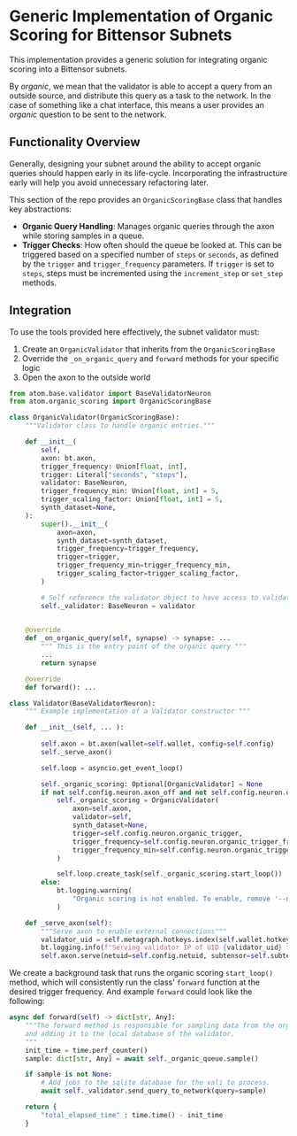 # Generic Implementation of Organic Scoring for Bittensor Subnets

This implementation provides a generic solution for integrating organic scoring into a Bittensor subnets. 

By *organic*, we mean that the validator is able to accept a query from an outside source, and distribute this query as a task to the network. In the case of something like a chat interface, this means a user provides an *organic* question to be sent to the network. 

## Functionality Overview
Generally, designing your subnet around the ability to accept organic queries should happen early in its life-cycle. Incorporating the infrastructure early will help you avoid unnecessary refactoring later. 

This section of the repo provides an `OrganicScoringBase` class that handles key abstractions:

- **Organic Query Handling**: Manages organic queries through the axon while storing samples in a queue.
- **Trigger Checks**: How often should the queue be looked at. This can be triggered based on a specified number of `steps` or `seconds`,
as defined by the `trigger` and `trigger_frequency` parameters. If `trigger` is set to `steps`,
steps must be incremented using the `increment_step` or `set_step` methods.

## Integration
To use the tools provided here effectively, the subnet validator must: 
1. Create an `OrganicValidator` that inherits from the `OrganicScoringBase`
2. Override the `_on_organic_query` and `forward` methods for your specific logic 
3. Open the axon to the outside world 

```python 
from atom.base.validator import BaseValidatorNeuron
from atom.organic_scoring import OrganicScoringBase

class OrganicValidator(OrganicScoringBase):
    """Validator class to handle organic entries."""

    def __init__(
        self,
        axon: bt.axon,
        trigger_frequency: Union[float, int],
        trigger: Literal["seconds", "steps"],
        validator: BaseNeuron,
        trigger_frequency_min: Union[float, int] = 5,
        trigger_scaling_factor: Union[float, int] = 5,
        synth_dataset=None,
    ):
        super().__init__(
            axon=axon,
            synth_dataset=synth_dataset,
            trigger_frequency=trigger_frequency,
            trigger=trigger,
            trigger_frequency_min=trigger_frequency_min,
            trigger_scaling_factor=trigger_scaling_factor,
        )

        # Self reference the validator object to have access to validator methods.
        self._validator: BaseNeuron = validator

        
    @override
    def _on_organic_query(self, synapse) -> synapse: ...
        """ This is the entry point of the organic query """ 
        ... 
        return synapse 

    @override
    def forward(): ... 

class Validator(BaseValidatorNeuron):
    """ Example implementation of a Validator constructor """

    def __init__(self, ... ):
        
        self.axon = bt.axon(wallet=self.wallet, config=self.config)
        self._serve_axon()

        self.loop = asyncio.get_event_loop()

        self._organic_scoring: Optional[OrganicValidator] = None
        if not self.config.neuron.axon_off and not self.config.neuron.organic_disabled:
            self._organic_scoring = OrganicValidator(
                axon=self.axon,
                validator=self,
                synth_dataset=None,
                trigger=self.config.neuron.organic_trigger,
                trigger_frequency=self.config.neuron.organic_trigger_frequency,
                trigger_frequency_min=self.config.neuron.organic_trigger_frequency_min,
            )

            self.loop.create_task(self._organic_scoring.start_loop())
        else:
            bt.logging.warning(
                "Organic scoring is not enabled. To enable, remove '--neuron.axon_off' and '--neuron.organic_disabled'"
            )

    def _serve_axon(self):
        """Serve axon to enable external connections"""
        validator_uid = self.metagraph.hotkeys.index(self.wallet.hotkey.ss58_address)
        bt.logging.info(f"Serving validator IP of UID {validator_uid} to chain...")
        self.axon.serve(netuid=self.config.netuid, subtensor=self.subtensor).start()
```

We create a background task that runs the organic scoring `start_loop()` method, which will consistently run the class' `forward` function at the desired trigger frequency. And example `forward` could look like the following: 

```python
async def forward(self) -> dict[str, Any]:
    """The forward method is responsible for sampling data from the organic queue,
    and adding it to the local database of the validator.
    """
    init_time = time.perf_counter()
    sample: dict[str, Any] = await self._organic_queue.sample()

    if sample is not None:
        # Add jobs to the sqlite database for the vali to process.
        await self._validator.send_query_to_network(query=sample)

    return {
        "total_elapsed_time" : time.time() - init_time
    }

```
